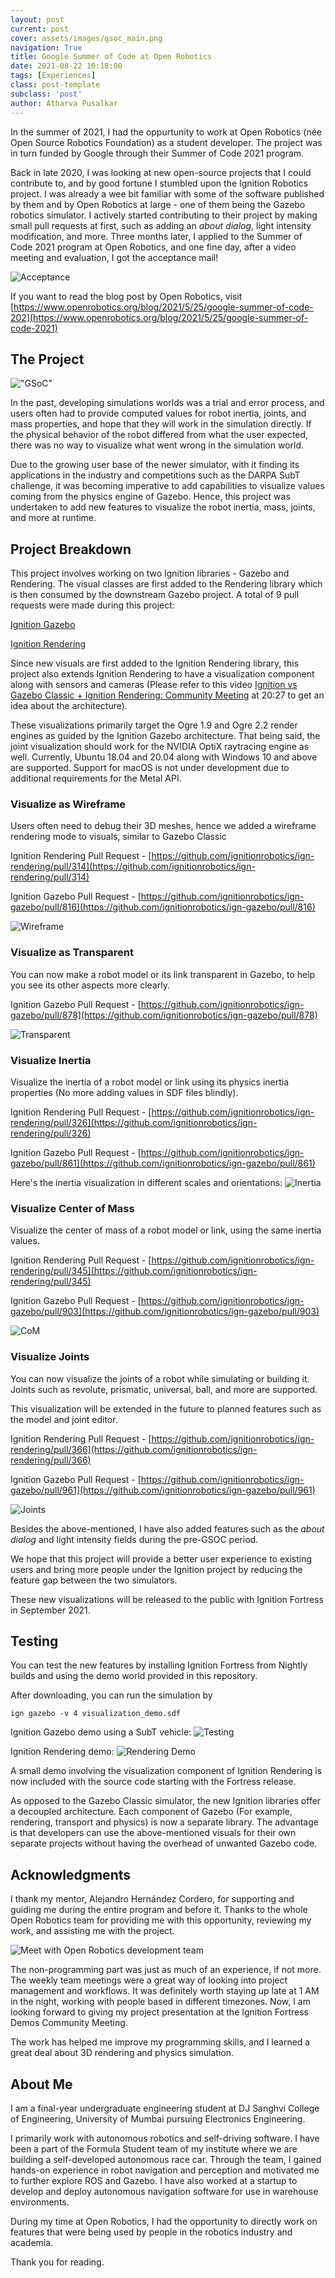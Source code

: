 ```yaml
---
layout: post
current: post
cover: assets/images/gsoc_main.png
navigation: True
title: Google Summer of Code at Open Robotics
date: 2021-08-22 10:18:00
tags: [Experiences]
class: post-template
subclass: 'post'
author: Atharva Pusalkar
---
```


In the summer of 2021, I had the oppurtunity to work at Open Robotics (née
Open Source Robotics Foundation) as a student developer. The project was in turn funded by Google through their Summer of Code 2021 program.

Back in late 2020, I was looking at new open-source projects that I could contribute to, and by good fortune I stumbled upon the Ignition Robotics project. I was already a wee bit familiar with some of the software published by them and by Open Robotics at large - one of them being the Gazebo robotics simulator. I actively started contributing to their project by making small pull requests at first, such as adding an <i>about dialog</i>, light intensity modification, and more. Three months later, I applied to the Summer of Code 2021 program at Open Robotics, and one fine day, after a video meeting and evaluation, I got the acceptance mail!

![Acceptance](assets/images/gsoc_acceptance.jpg)

If you want to read the blog post by Open Robotics, visit [https://www.openrobotics.org/blog/2021/5/25/google-summer-of-code-202](https://www.openrobotics.org/blog/2021/5/25/google-summer-of-code-2021)

## The Project

!["GSoC"](assets/images/gsoc_open_robotics.png)

In the past, developing simulations worlds was a trial and error process, and users often had to provide computed values for robot inertia, joints, and mass properties, and hope that they will work in the simulation directly. If the physical behavior of the robot differed from what the user expected, there was no way to visualize what went wrong in the simulation world.

Due to the growing user base of the newer simulator, with it finding its applications in the industry and competitions such as the DARPA SubT challenge, it was becoming imperative to add capabilities to visualize values coming from the physics engine of Gazebo. Hence, this project was undertaken to add new features to visualize the robot inertia, mass, joints, and more at runtime.

## Project Breakdown

This project involves working on two Ignition libraries - Gazebo and Rendering. The visual classes are first added to the Rendering library which is then consumed by the downstream Gazebo project. A total of 9 pull requests were made during this project:

[Ignition Gazebo](https://github.com/ignitionrobotics/ign-gazebo/pulls?q=is%3Apr+author%3A%22atharva-18%22+created%3A%3E2021-05-01+closed%3A%3C2021-10-01++is%3Aclosed+)

[Ignition Rendering](https://github.com/ignitionrobotics/ign-rendering/pulls?q=is%3Apr+author%3A%22atharva-18%22+created%3A%3E2021-05-01+closed%3A%3C2021-10-01++is%3Aclosed+)

Since new visuals are first added to the Ignition Rendering library, this project also extends Ignition Rendering to have a visualization component along with sensors and cameras (Please refer to this video [Ignition vs Gazebo Classic + Ignition Rendering: Community Meeting](https://youtu.be/JugZs9rzpKM?t=1227) at 20:27 to get an idea about the architecture).

These visualizations primarily target the Ogre 1.9 and Ogre 2.2 render engines as guided by the Ignition Gazebo architecture. That being said, the joint visualization should work for the NVIDIA OptiX raytracing engine as well. Currently, Ubuntu 18.04 and 20.04 along with Windows 10 and above are supported. Support for macOS is not under development due to additional requirements for the Metal API.

### Visualize as Wireframe

Users often need to debug their 3D meshes, hence we added a wireframe rendering mode to visuals, similar to Gazebo Classic

Ignition Rendering Pull Request - [https://github.com/ignitionrobotics/ign-rendering/pull/314](https://github.com/ignitionrobotics/ign-rendering/pull/314)

Ignition Gazebo Pull Request - [https://github.com/ignitionrobotics/ign-gazebo/pull/816](https://github.com/ignitionrobotics/ign-gazebo/pull/816)

![Wireframe](assets/images/wireframe.gif)

### Visualize as Transparent

You can now make a robot model or its link transparent in Gazebo, to help you see its other aspects more clearly.

Ignition Gazebo Pull Request - [https://github.com/ignitionrobotics/ign-gazebo/pull/878](https://github.com/ignitionrobotics/ign-gazebo/pull/878)

![Transparent](assets/images/transparent.gif)

### Visualize Inertia

Visualize the inertia of a robot model or link using its physics inertia properties (No more adding values in SDF files blindly).

Ignition Rendering Pull Request - [https://github.com/ignitionrobotics/ign-rendering/pull/326](https://github.com/ignitionrobotics/ign-rendering/pull/326)

Ignition Gazebo Pull Request - [https://github.com/ignitionrobotics/ign-gazebo/pull/861](https://github.com/ignitionrobotics/ign-gazebo/pull/861)

Here's the inertia visualization in different scales and orientations:
![Inertia](assets/images/inertia.png)

### Visualize Center of Mass

Visualize the center of mass of a robot model or link, using the same inertia values.

Ignition Rendering Pull Request - [https://github.com/ignitionrobotics/ign-rendering/pull/345](https://github.com/ignitionrobotics/ign-rendering/pull/345)

Ignition Gazebo Pull Request - [https://github.com/ignitionrobotics/ign-gazebo/pull/903](https://github.com/ignitionrobotics/ign-gazebo/pull/903)

![CoM](assets/images/com.gif)

### Visualize Joints

You can now visualize the joints of a robot while simulating or building it. Joints such as revolute, prismatic, universal, ball, and more are supported.

This visualization will be extended in the future to planned features such as the model and joint editor.

Ignition Rendering Pull Request - [https://github.com/ignitionrobotics/ign-rendering/pull/366](https://github.com/ignitionrobotics/ign-rendering/pull/366)

Ignition Gazebo Pull Request - [https://github.com/ignitionrobotics/ign-gazebo/pull/961](https://github.com/ignitionrobotics/ign-gazebo/pull/961)

![Joints](assets/images/joints.gif)

Besides the above-mentioned, I have also added features such as the <i>about dialog</i> and light intensity fields during the pre-GSOC period.

We hope that this project will provide a better user experience to existing users and bring more people under the Ignition project by reducing the feature gap between the two simulators.

These new visualizations will be released to the public with Ignition Fortress in September 2021.

## Testing

You can test the new features by installing Ignition Fortress from Nightly builds and using the demo world provided in this repository.

After downloading, you can run the simulation by
```
ign gazebo -v 4 visualization_demo.sdf
```

Ignition Gazebo demo using a SubT vehicle:
![Testing](assets/images/testing.gif)

Ignition Rendering demo:
![Rendering Demo](assets/images/rendering-demo.png)

A small demo involving the visualization component of Ignition Rendering is now included with the source code starting with the Fortress release.

As opposed to the Gazebo Classic simulator, the new Ignition libraries offer a decoupled architecture. Each component of Gazebo (For example, rendering, transport and physics) is now a separate library. The advantage is that developers can use the above-mentioned visuals for their own separate projects without having the overhead of unwanted Gazebo code.

## Acknowledgments

I thank my mentor, Alejandro Hernández Cordero, for supporting and guiding me during the entire program and before it. Thanks to the whole Open Robotics team for providing me with this opportunity, reviewing my work, and assisting me with the project.


![Meet with Open Robotics development team](assets/images/meet.png)


The non-programming part was just as much of an experience, if not more. The weekly team meetings were a great way of looking into project management and workflows. It was definitely worth staying up late at 1 AM in the night, working with people based in different timezones. Now, I am looking forward to giving my project presentation at the Ignition Fortress Demos Community Meeting.

The work has helped me improve my programming skills, and I learned a great deal about 3D rendering and physics simulation.

## About Me

I am a final-year undergraduate engineering student at DJ Sanghvi College of Engineering, University of Mumbai pursuing Electronics Engineering.


I primarily work with autonomous robotics and self-driving software. I have been a part of the Formula Student team of my institute where we are building a self-developed autonomous race car. Through the team, I gained hands-on experience in robot navigation and perception and motivated me to further explore ROS and Gazebo. I have also worked at a startup to develop and deploy autonomous navigation software for use in warehouse environments.

During my time at Open Robotics, I had the opportunity to directly work on features that were being used by people in the robotics industry and academia.

Thank you for reading.
